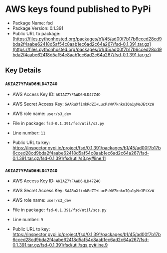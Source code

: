 # AWS keys found published to PyPi

* Package Name: fsd
* Package Version: 0.1.391
* Public URL to package: [https://files.pythonhosted.org/packages/b1/45/ad00f7b17b6cced28cd9bda2f4aabe62418d5af54c8aab1ec6ad2c64a267/fsd-0.1.391.tar.gz](https://files.pythonhosted.org/packages/b1/45/ad00f7b17b6cced28cd9bda2f4aabe62418d5af54c8aab1ec6ad2c64a267/fsd-0.1.391.tar.gz)

## Key Details

### `AKIAZ7YFAWD6HLD47Z4O`

* AWS Access Key ID: `AKIAZ7YFAWD6HLD47Z4O`
* AWS Secret Access Key: `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` 
* AWS role name: `user/s3_dev`
* File in package: `fsd-0.1.391/fsd/util/s3.py`
* Line number: `11`

* Public URL to key: https://inspector.pypi.io/project/fsd/0.1.391/packages/b1/45/ad00f7b17b6cced28cd9bda2f4aabe62418d5af54c8aab1ec6ad2c64a267/fsd-0.1.391.tar.gz/fsd-0.1.391/fsd/util/s3.py#line.11



### `AKIAZ7YFAWD6HLD47Z4O`

* AWS Access Key ID: `AKIAZ7YFAWD6HLD47Z4O`
* AWS Secret Access Key: `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` 
* AWS role name: `user/s3_dev`
* File in package: `fsd-0.1.391/fsd/util/sqs.py`
* Line number: `9`

* Public URL to key: https://inspector.pypi.io/project/fsd/0.1.391/packages/b1/45/ad00f7b17b6cced28cd9bda2f4aabe62418d5af54c8aab1ec6ad2c64a267/fsd-0.1.391.tar.gz/fsd-0.1.391/fsd/util/sqs.py#line.9


